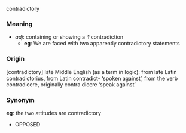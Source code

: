 contradictory
### Meaning
+ _adj_: containing or showing a ↑contradiction
	+ __eg__: We are faced with two apparently contradictory statements

### Origin

[contradictory] late Middle English (as a term in logic): from late Latin contradictorius, from Latin contradict- ‘spoken against’, from the verb contradicere, originally contra dicere ‘speak against’

### Synonym

__eg__: the two attitudes are contradictory

+ OPPOSED


